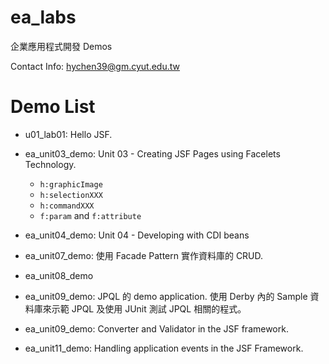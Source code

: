 # ea_labs
企業應用程式開發 Demos

Contact Info: hychen39@gm.cyut.edu.tw

# Demo List
- u01_lab01: Hello JSF.
- ea_unit03_demo: Unit 03 - Creating JSF Pages using Facelets Technology.
  - `h:graphicImage`
  - `h:selectionXXX`
  - `h:commandXXX`
  - `f:param` and `f:attribute`
- ea_unit04_demo: Unit 04 - Developing with CDI beans

- ea_unit07_demo: 使用 Facade Pattern 實作資料庫的 CRUD.

- ea_unit08_demo

- ea_unit09_demo: JPQL 的 demo application. 使用 Derby 內的 Sample 資料庫來示範 JPQL 及使用 JUnit 測試 JPQL 相關的程式。
  
- ea_unit09_demo: Converter and Validator in the JSF framework.
  
- ea_unit11_demo: Handling application events in the JSF Framework.

